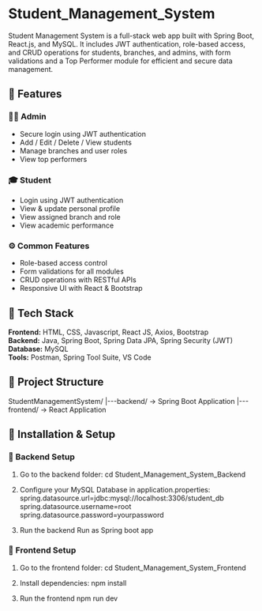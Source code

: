 # Student_Management_System
Student Management System is a full-stack web app built with Spring Boot, React.js, and MySQL. It includes JWT authentication, role-based access, and CRUD operations for students, branches, and admins, with form validations and a Top Performer module for efficient and secure data management.

## 🚀 Features

### 👨‍💼 Admin
- Secure login using JWT authentication
- Add / Edit / Delete / View students
- Manage branches and user roles
- View top performers

### 🎓 Student
- Login using JWT authentication
- View & update personal profile
- View assigned branch and role
- View academic performance

### ⚙️ Common Features
- Role-based access control
- Form validations for all modules
- CRUD operations with RESTful APIs
- Responsive UI with React & Bootstrap

## 🧱 Tech Stack
**Frontend:** HTML, CSS, Javascript, React JS, Axios, Bootstrap  
**Backend:** Java, Spring Boot, Spring Data JPA, Spring Security (JWT)  
**Database:** MySQL  
**Tools:** Postman, Spring Tool Suite, VS Code  

## 🧩 Project Structure

StudentManagementSystem/
|---backend/ → Spring Boot Application
|---frontend/ → React Application


## 🧰 Installation & Setup

### 🔹 Backend Setup
1. Go to the backend folder:
   cd Student_Management_System_Backend
   
2. Configure your MySQL Database in application.properties:
   spring.datasource.url=jdbc:mysql://localhost:3306/student_db
   spring.datasource.username=root
   spring.datasource.password=yourpassword

4. Run the backend 
   Run as Spring boot app

### 🔹 Frontend Setup
1. Go to the frontend folder:
   cd Student_Management_System_Frontend

2. Install dependencies:
   npm install

3. Run the frontend
   npm run dev


